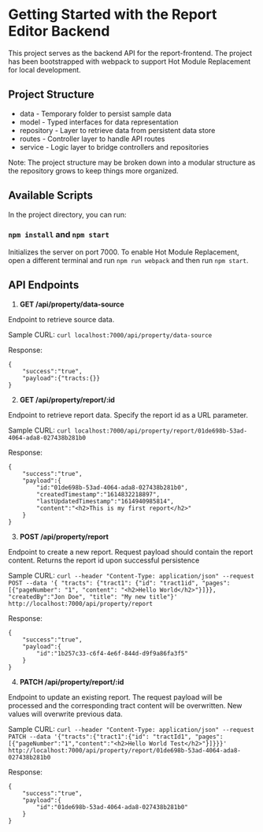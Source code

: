 # Getting Started with the Report Editor Backend

This project serves as the backend API for the report-frontend. The project has been bootstrapped with webpack
to support Hot Module Replacement for local development.

## Project Structure
* data - Temporary folder to persist sample data
* model - Typed interfaces for data representation
* repository - Layer to retrieve data from persistent data store
* routes - Controller layer to handle API routes
* service - Logic layer to bridge controllers and repositories

Note: The project structure may be broken down into a modular structure as the repository grows to keep things more
organized.

## Available Scripts

In the project directory, you can run:

### `npm install` and `npm start`

Initializes the server on port 7000. To enable Hot Module Replacement, open a different terminal and run
`npm run webpack` and then run `npm start`.

## API Endpoints

1. **GET /api/property/data-source**

Endpoint to retrieve source data.

Sample CURL: `curl localhost:7000/api/property/data-source`

Response: 
```
{
    "success":"true",
    "payload":{"tracts:{}}
}

```

2. **GET /api/property/report/:id**

Endpoint to retrieve report data. Specify the report id as a URL parameter.

Sample CURL: `curl localhost:7000/api/property/report/01de698b-53ad-4064-ada8-027438b281b0`

Response: 
```
{
    "success":"true",
    "payload":{
        "id:"01de698b-53ad-4064-ada8-027438b281b0",
        "createdTimestamp":"1614832218897",
        "lastUpdatedTimestamp":"1614940985814",
        "content":"<h2>This is my first report</h2>"
    }
}
```

3. **POST /api/property/report**

Endpoint to create a new report. Request payload should contain the report content. Returns the report id
upon successful persistence

Sample CURL: `curl --header "Content-Type: application/json" --request POST --data '{ "tracts": {"tract1": {"id": "tract1id", "pages": [{"pageNumber": "1", "content": "<h2>Hello World</h2>"}]}}, "createdBy":"Jon Doe", "title": "My new title"}' http://localhost:7000/api/property/report`

Response: 
```
{
    "success":"true",
    "payload":{
        "id":"1b257c33-c6f4-4e6f-844d-d9f9a86fa3f5"
    }
}
```

4. **PATCH /api/property/report/:id**

Endpoint to update an existing report. The request payload will be processed and the corresponding tract content will be overwritten.
New values will overwrite previous data.

Sample CURL: `curl --header "Content-Type: application/json" --request PATCH --data '{"tracts":{"tract1":{"id": "tractId1", "pages":[{"pageNumber":"1","content":"<h2>Hello World Test</h2>"}]}}}' http://localhost:7000/api/property/report/01de698b-53ad-4064-ada8-027438b281b0`

Response: 
```
{
    "success":"true",
    "payload":{
        "id":"01de698b-53ad-4064-ada8-027438b281b0"
    }
}
```


